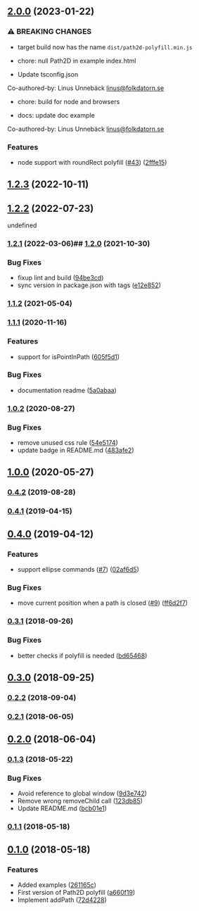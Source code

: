 ## [2.0.0](https://github.com/nilzona/path2d-polyfill/compare/v1.2.3...v2.0.0) (2023-01-22)

### ⚠ BREAKING CHANGES

- target build now has the name `dist/path2d-polyfill.min.js`

- chore: null Path2D in example index.html

- Update tsconfig.json

Co-authored-by: Linus Unnebäck <linus@folkdatorn.se>

- chore: build for node and browsers

- docs: update doc example

Co-authored-by: Linus Unnebäck <linus@folkdatorn.se>

### Features

- node support with roundRect polyfill ([#43](https://github.com/nilzona/path2d-polyfill/issues/43)) ([2fffe15](https://github.com/nilzona/path2d-polyfill/commit/2fffe15a76e7adac50beacc0f9587d5b3cc71485))

## [1.2.3](https://github.com/nilzona/path2d-polyfill/compare/v1.2.2...v1.2.3) (2022-10-11)

## [1.2.2](https://github.com/nilzona/path2d-polyfill/compare/v1.2.1...v1.2.2) (2022-07-23)

undefined

### [1.2.1](https://github.com/nilzona/path2d-polyfill/compare/v1.2.0...v1.2.1) (2022-03-06)## [1.2.0](https://github.com/nilzona/path2d-polyfill/compare/v1.1.8...v1.2.0) (2021-10-30)

### Bug Fixes

- fixup lint and build ([94be3cd](https://github.com/nilzona/path2d-polyfill/commit/94be3cd38a58f83efc403a58380ff3c23b4f18bf))
- sync version in package.json with tags ([e12e852](https://github.com/nilzona/path2d-polyfill/commit/e12e852ffb13034fa13efd5112c59b6b13a46013))

### [1.1.2](https://github.com/nilzona/path2d-polyfill/compare/v1.1.8...v1.2.0) (2021-05-04)

### [1.1.1](https://github.com/nilzona/path2d-polyfill/compare/v1.1.8...v1.2.0) (2020-11-16)

### Features

- support for isPointInPath ([605f5d1](https://github.com/nilzona/path2d-polyfill/commit/605f5d188812e472575ccbaba351b9bbc58d3677))

### Bug Fixes

- documentation readme ([5a0abaa](https://github.com/nilzona/path2d-polyfill/commit/5a0abaab6976f10c57ac83e6f6481ed425ac940e))

### [1.0.2](https://github.com/nilzona/path2d-polyfill/compare/v1.1.8...v1.2.0) (2020-08-27)

### Bug Fixes

- remove unused css rule ([54e5174](https://github.com/nilzona/path2d-polyfill/commit/54e5174c64f6e84ef891d8830c828efc45c73b93))
- update badge in README.md ([483afe2](https://github.com/nilzona/path2d-polyfill/commit/483afe2b3440083bbb0c3dae74510959055d0f86))

## [1.0.0](https://github.com/nilzona/path2d-polyfill/compare/v1.1.8...v1.2.0) (2020-05-27)

### [0.4.2](https://github.com/nilzona/path2d-polyfill/compare/v1.1.8...v1.2.0) (2019-08-28)

### [0.4.1](https://github.com/nilzona/path2d-polyfill/compare/v1.1.8...v1.2.0) (2019-04-15)

## [0.4.0](https://github.com/nilzona/path2d-polyfill/compare/v1.1.8...v1.2.0) (2019-04-12)

### Features

- support ellipse commands ([#7](https://github.com/nilzona/path2d-polyfill/issues/7)) ([02af6d5](https://github.com/nilzona/path2d-polyfill/commit/02af6d55365b8ef70b8eecad88b913e71ae191b2))

### Bug Fixes

- move current position when a path is closed ([#9](https://github.com/nilzona/path2d-polyfill/issues/9)) ([ff6d2f7](https://github.com/nilzona/path2d-polyfill/commit/ff6d2f770f9895be2ac2e947697b8f76e488cb37))

### [0.3.1](https://github.com/nilzona/path2d-polyfill/compare/v1.1.8...v1.2.0) (2018-09-26)

### Bug Fixes

- better checks if polyfill is needed ([bd65468](https://github.com/nilzona/path2d-polyfill/commit/bd654681662530d19a0958db22c5990424fb77f2))

## [0.3.0](https://github.com/nilzona/path2d-polyfill/compare/v1.1.8...v1.2.0) (2018-09-25)

### [0.2.2](https://github.com/nilzona/path2d-polyfill/compare/v1.1.8...v1.2.0) (2018-09-04)

### [0.2.1](https://github.com/nilzona/path2d-polyfill/compare/v1.1.8...v1.2.0) (2018-06-05)

## [0.2.0](https://github.com/nilzona/path2d-polyfill/compare/v1.1.8...v1.2.0) (2018-06-04)

### [0.1.3](https://github.com/nilzona/path2d-polyfill/compare/v1.1.8...v1.2.0) (2018-05-22)

### Bug Fixes

- Avoid reference to global window ([9d3e742](https://github.com/nilzona/path2d-polyfill/commit/9d3e74241eb0652afe22d34523f10f3a3837e179))
- Remove wrong removeChild call ([123db85](https://github.com/nilzona/path2d-polyfill/commit/123db8571ff8b1b6c2fa917b513c74f8215acc37))
- Update README.md ([bcb01e1](https://github.com/nilzona/path2d-polyfill/commit/bcb01e153add2dccf95adaced13646e871086a3a))

### [0.1.1](https://github.com/nilzona/path2d-polyfill/compare/v1.1.8...v1.2.0) (2018-05-18)

## [0.1.0](https://github.com/nilzona/path2d-polyfill/compare/v1.1.8...v1.2.0) (2018-05-18)

### Features

- Added examples ([261165c](https://github.com/nilzona/path2d-polyfill/commit/261165cfb0ea3a9910624f719a34a3596f1791d0))
- First version of Path2D polyfill ([a660f19](https://github.com/nilzona/path2d-polyfill/commit/a660f194f416785a40d8d7f5ad451bb54cec15c3))
- Implement addPath ([72d4228](https://github.com/nilzona/path2d-polyfill/commit/72d4228bd6c4dda64fa957ab80e49bd7c7677d8f))
